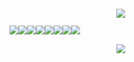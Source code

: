 
<p align="center">
 <img src="https://64.media.tumblr.com/520aedd56696db8e7fc8780e28bfa935/4defca6554ec2a6f-58/s1280x1920/db6701d7af2c11becfe110bed5075ab68caeb1ae.pnj">
 </p>
 
ㅤ  ㅤ  ㅤ  ![](https://64.media.tumblr.com/cefc9b385c65a695cc95c3aa6cd9261f/bfaaeb60d3ffc0b4-ef/s100x200/5a2ac5e8d28183bab53c78b22a3feefe71dc6360.gifv)![](https://64.media.tumblr.com/bede51b12c57730706086736c0799d59/d79b386dd434d7d8-3d/s100x200/6d04ab4ed8b39d3c36a4b53d65d8bd132b5f9904.pnj)![](https://64.media.tumblr.com/385d925f9dbf25af01f8f8ae92b1d926/090d4fdcf0be8032-64/s250x400/27032d6ef5a5bcc5a753e1cb089f5b7ed998bb67.pnj)![](https://64.media.tumblr.com/73550a459b855a6ecbf957392508e3e4/7634c656f9983794-70/s1280x1920/06bd5561739d5da75289728573268675aebae586.png)![](https://64.media.tumblr.com/5da6a311c20f87c4feda99a2a14b4a66/7634c656f9983794-a7/s1280x1920/e73ee930d85d153b283521474584338cbe4ec7c2.png)![](https://64.media.tumblr.com/03598f9833b86ae930f14ff4685b6169/e8c030c2d6ebadd9-38/s100x200/95ac0ba850c698bf0b90f426a42936923f8f9ad7.pnj)![](https://64.media.tumblr.com/7c02d73ed3c7e814674ac93e57bfc9ad/bd7125fe3c0b4cf1-c7/s100x200/423c58106cbbc515f121e4482b859506a845f067.webp)![](https://64.media.tumblr.com/af8fb0c45d49c3b7bd7336efb46a42fb/8c98066f34780405-63/s100x200/e5e02461e6cf9c19d2ef674b8225ca429454e0d3.pnj)



<p align="center">
 <img src="https://64.media.tumblr.com/29e085e83e415abe5d4a610559cba161/11395ae29b7c6e06-bf/s400x600/5793a86051db47a979f17ee1ff33c220e40267e2.gifv">
 </p>
